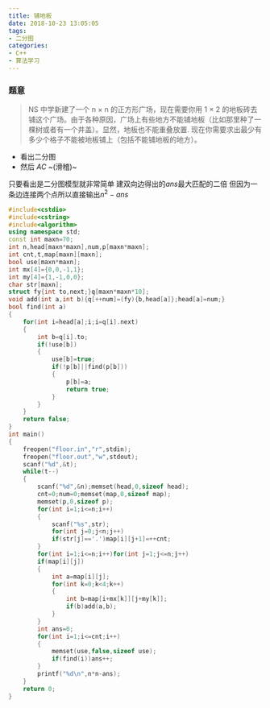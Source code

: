 ```yaml
---
title: 铺地板
date: 2018-10-23 13:05:05
tags: 
- 二分图
categories: 
- C++
- 算法学习
---
```


### 题意
> NS 中学新建了一个 n × n 的正方形广场，现在需要你用 1 × 2 的地板砖去铺这个广场。由于各种原因，广场上有些地方不能铺地板（比如那里种了一棵树或者有一个井盖）。显然，地板也不能重叠放置. 现在你需要求出最少有多少个格子不能被地板铺上（包括不能铺地板的地方）。

- 看出二分图
- 然后 $AC$ ~(滑稽)~

只要看出是二分图模型就非常简单
建双向边得出的$ans$最大匹配的二倍
但因为一条边连接两个点所以直接输出$n^2-ans$

```cpp
#include<cstdio>
#include<cstring>
#include<algorithm>
using namespace std;
const int maxn=70;
int n,head[maxn*maxn],num,p[maxn*maxn];
int cnt,t,map[maxn][maxn];
bool use[maxn*maxn];
int mx[4]={0,0,-1,1};
int my[4]={1,-1,0,0};
char str[maxn];
struct fy{int to,next;}q[maxn*maxn*10];
void add(int a,int b){q[++num]=(fy){b,head[a]};head[a]=num;}
bool find(int a)
{
	for(int i=head[a];i;i=q[i].next)
	{
		int b=q[i].to;
		if(!use[b])
		{
			use[b]=true;
			if(!p[b]||find(p[b]))
			{
				p[b]=a;
				return true;
			}
		}
	}
	return false;
}
int main()
{
	freopen("floor.in","r",stdin);
	freopen("floor.out","w",stdout);
	scanf("%d",&t);
	while(t--)
	{
		scanf("%d",&n);memset(head,0,sizeof head);
		cnt=0;num=0;memset(map,0,sizeof map);
		memset(p,0,sizeof p);
		for(int i=1;i<=n;i++)
		{
			scanf("%s",str);
			for(int j=0;j<n;j++)
			if(str[j]=='.')map[i][j+1]=++cnt;
		}
		for(int i=1;i<=n;i++)for(int j=1;j<=n;j++)
		if(map[i][j])
		{
			int a=map[i][j];
			for(int k=0;k<4;k++)
			{
				int b=map[i+mx[k]][j+my[k]];
				if(b)add(a,b);
			}
		}
		int ans=0;
		for(int i=1;i<=cnt;i++)
		{
			memset(use,false,sizeof use);
			if(find(i))ans++;
		}
		printf("%d\n",n*n-ans);
	}
	return 0;
}
```
<!--stackedit_data:
eyJoaXN0b3J5IjpbLTE0NTYyNTc3MzBdfQ==
-->